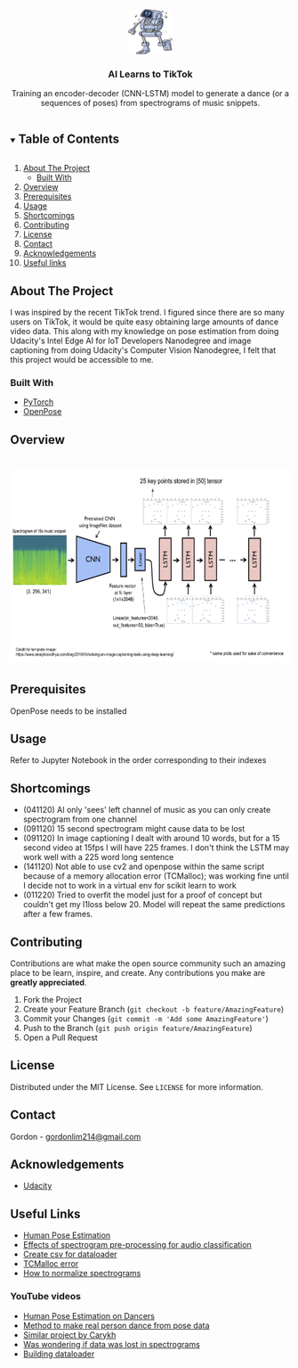 <!--
*** Thanks for checking out the Best-README-Template. If you have a suggestion
*** that would make this better, please fork the repo and create a pull request
*** or simply open an issue with the tag "enhancement".
*** Thanks again! Now go create something AMAZING! :D
***
***
***
*** To avoid retyping too much info. Do a search and replace for the following:
*** github_username, repo_name, twitter_handle, email, project_title, project_description
-->

<!-- PROJECT SHIELDS -->
<!--
*** I'm using markdown "reference style" links for readability.
*** Reference links are enclosed in brackets [ ] instead of parentheses ( ).
*** See the bottom of this document for the declaration of the reference variables
*** for contributors-url, forks-url, etc. This is an optional, concise syntax you may use.
*** https://www.markdownguide.org/basic-syntax/#reference-style-links
-->

<!-- PROJECT LOGO -->
<br />
<p align="center">
  <a href="https://github.com/github_username/repo_name">
    <img src="images/logo.jpg" alt="Logo" width="80" height="80">
  </a>

  <h3 align="center">AI Learns to TikTok</h3>

  <p align="center">
    Training an encoder-decoder (CNN-LSTM) model to generate a dance (or a sequences of poses) from spectrograms of music snippets.

<!--
    <br />
    <a href="https://github.com/github_username/repo_name"><strong>Explore the docs »</strong></a>
    <br />
    <br />
    <a href="https://github.com/github_username/repo_name">View Demo</a>
    ·
    <a href="https://github.com/github_username/repo_name/issues">Report Bug</a>
    ·
    <a href="https://github.com/github_username/repo_name/issues">Request Feature</a>
  </p>
</p>



<!-- TABLE OF CONTENTS -->
<details open="open">
  <summary><h2 style="display: inline-block">Table of Contents</h2></summary>
  <ol>
    <li>
      <a href="#about-the-project">About The Project</a>
      <ul>
        <li><a href="#built-with">Built With</a></li>
      </ul>
    </li>
    <li><a href="#overview">Overview</a></li>
    <li><a href="#prerequisites">Prerequisites</a></li>
    <li><a href="#usage">Usage</a></li>
    <li><a href="#shortcomings">Shortcomings</a></li>
    <li><a href="#contributing">Contributing</a></li>
    <li><a href="#license">License</a></li>
    <li><a href="#contact">Contact</a></li>
    <li><a href="#acknowledgements">Acknowledgements</a></li>
    <li><a href="#useful-links">Useful links</a></li>
  </ol>
</details>



<!-- ABOUT THE PROJECT -->
## About The Project

I was inspired by the recent TikTok trend. I figured since there are so many users on TikTok, 
it would be quite easy obtaining large amounts of dance video data. This along with my knowledge on pose estimation 
from doing Udacity's Intel Edge AI for IoT Developers Nanodegree and image captioning from doing Udacity's Computer Vision Nanodegree, I felt that this project would be accessible to me. 


### Built With

* [PyTorch](https://pytorch.org/)
* [OpenPose](https://github.com/CMU-Perceptual-Computing-Lab/openpose)

<!-- OVERVIEW -->
## Overview

<h1><img src="images/architecture.png" alt="architecture" width="622" height="348"/></h1>


<!-- PREREQUISITES -->
## Prerequisites

OpenPose needs to be installed

<!-- USAGE EXAMPLES -->
## Usage

Refer to Jupyter Notebook in the order corresponding to their indexes

<!-- SHORTCOMINGS -->
## Shortcomings

* (041120) AI only 'sees' left channel of music as you can only create spectrogram from one channel
* (091120) 15 second spectrogram might cause data to be lost
* (091120) In image captioning I dealt with around 10 words, but for a 15 second video at 15fps I will have 225 frames. I don't think the LSTM may work well with a 225 word long sentence
* (141120) Not able to use cv2 and openpose within the same script because of a memory allocation error (TCMalloc); was working fine until I decide not to work in a virtual env for scikit learn to work
* (011220) Tried to overfit the model just for a proof of concept but couldn't get my l1loss below 20. Model will repeat the same predictions after a few frames.

<!-- CONTRIBUTING -->
## Contributing

Contributions are what make the open source community such an amazing place to be learn, inspire, and create. Any contributions you make are **greatly appreciated**.

1. Fork the Project
2. Create your Feature Branch (`git checkout -b feature/AmazingFeature`)
3. Commit your Changes (`git commit -m 'Add some AmazingFeature'`)
4. Push to the Branch (`git push origin feature/AmazingFeature`)
5. Open a Pull Request

<!-- LICENSE -->
## License

Distributed under the MIT License. See `LICENSE` for more information.

<!-- CONTACT -->
## Contact

Gordon - gordonlim214@gmail.com

<!-- ACKNOWLEDGEMENTS -->
## Acknowledgements

* [Udacity](https://www.udacity.com/)

<!-- USEFUL LINKS -->
## Useful Links

* [Human Pose Estimation](https://nanonets.com/blog/human-pose-estimation-2d-guide/)
* [Effects of spectrogram pre-processing for audio classification](https://medium.com/using-cnn-to-classify-audio/effects-of-spectrogram-pre-processing-for-audio-classification-a551f3da5a46)
* [Create csv for dataloader](https://peltarion.com/knowledge-center/documentation/datasets-view/example-workflows---datasets-view/create-new-dataset-/-example-workflow)
* [TCMalloc error](https://google.github.io/tcmalloc/design.html#:~:text=TCMalloc%20is%20a%20memory%20allocator,and%20deallocation%20for%20most%20objects.&text=Low%20overhead%20sampling%2C%20enabling%20detailed%20insight%20into%20applications%20memory%20usage)
* [How to normalize spectrograms](https://enzokro.dev/spectrogram_normalizations/2020/09/10/Normalizing-spectrograms-for-deep-learning.html#:~:text=The%20spectrogram%20is%20a%202,when%20their%20inputs%20are%20normalized)

### YouTube videos

* [Human Pose Estimation on Dancers](https://www.youtube.com/watch?v=Cf6I7YyQDNA&list=PLYvGR0cnCB-IJs8IstTubPkCwnReaI9ZR&index=1)
* [Method to make real person dance from pose data](https://www.youtube.com/watch?v=PCBTZh41Ris&list=PLYvGR0cnCB-IJs8IstTubPkCwnReaI9ZR&index=2)
* [Similar project by Carykh](https://www.youtube.com/watch?v=Sc7RiNgHHaE&list=PLYvGR0cnCB-IJs8IstTubPkCwnReaI9ZR&index=5)
* [Was wondering if data was lost in spectrograms](https://www.youtube.com/watch?v=P9Kozlt0tTg&list=PLYvGR0cnCB-IJs8IstTubPkCwnReaI9ZR&index=6)
* [Building dataloader](https://www.youtube.com/watch?v=PXOzkkB5eH0&list=PLYvGR0cnCB-IJs8IstTubPkCwnReaI9ZR&index=8)
